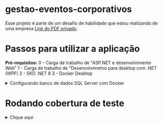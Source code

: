 # gestao-eventos-corporativos
Esse projeto é parte de um desafio de habilidade que estou realizando de uma empresa [Link do PDF privado]().


# Passos para utilizar a aplicação

**Pré-requisitos:**
0 - Carga de trabalho de "ASP.NET e desenvolvimento Web"
1 - Carga de trabalho de "Desenvolvimetno para desktop com .NET (WPF)
2 - SKD .NET 8
3 - Docker Desktop

<details>
<summary> Configurando banco de dados SQL Server com Docker </summary>
1. Baixar imagem do sql server:

docker pull mcr.microsoft.com/mssql/server:2022-latest

2. Rodar o container do sql server:

docker run -e "ACCEPT_EULA=Y" -e "SA_PASSWORD=Root@12345" -p 1433:1433 --name sqlserver2022 -d mcr.microsoft.com/mssql/server:2022-latest

3. Acessar o container do sql server se necessário:

docker exec -it sqlserver2022 /opt/mssql-tools/bin/sqlcmd -S localhost -U sa -P Root@12345

## Executando as Migrações Iniciais
Para aplicar as migrações do banco de dados:

# Navegue até a pasta do projeto API (ajuste o caminho se necessário)
cd ../GestaoEventosCorporativos.Api.Api

# Execute os comandos de migração (no Package Manager Console do Visual Studio ou similar)
dotnet ef migrations add InicialMigration --project ../GestaoEventosCorporativos.Api --startup-project ../GestaoEventosCorporativos.Api --output-dir ../GestaoEventosCorporativos.Api/03-Infrastructure/Migrations


dotnet ef database update --project ../GestaoEventosCorporativos.Api --startup-project ../GestaoEventosCorporativos.Api

# OBS.: Caso tenha algum problema execute o comando:
dotnet tool install --global dotnet-ef

</details>


# Rodando cobertura de teste
<details>
<summary> Clique aqui </summary>


# 1) Uma vez (setup)

1. No(s) projeto(s) de **teste**, instale o coletor do Coverlet:

```bash
dotnet add GestaoEventosCorporativos.Tests.csproj package coverlet.collector
```

2. Instale o **ReportGenerator** (ferramenta global pra gerar HTML):

```bash
dotnet tool install --global dotnet-reportgenerator-globaltool
```

3. (Opcional, mas recomendado) Crie um arquivo de configuração para cobertura: **`coverlet.runsettings`** na raiz do repositório:

```xml
<?xml version="1.0" encoding="utf-8" ?>
<RunSettings>
  <DataCollectionRunSettings>
    <DataCollectors>
      <DataCollector friendlyName="XPlat Code Coverage">
        <Configuration>
          <!-- Saída em Cobertura (compatível com vários serviços) -->
          <Format>cobertura</Format>

          <!-- Excluir atributos gerados -->
          <ExcludeByAttribute>CompilerGeneratedAttribute,GeneratedCodeAttribute</ExcludeByAttribute>

          <!-- Excluir assemblies/padrões (ajuste conforme seu naming) -->
          <Exclude>
            [xunit.*]*
            [*.Tests]*      <!-- não cobrir os próprios testes -->
          </Exclude>
        </Configuration>
      </DataCollector>
    </DataCollectors>
  </DataCollectionRunSettings>
</RunSettings>
```

# 2) Comando do dia a dia (rodar cobertura)

Na raiz da solução/projeto:

```bash
dotnet test --collect:"XPlat Code Coverage" --settings coverlet.runsettings
```

```bash
dotnet test --collect:"XPlat Code Coverage"
```

Isso vai gerar arquivos `coverage.cobertura.xml` dentro de `TestResults/**/`.

Agora gere o relatório HTML:

```bash
reportgenerator -reports:"**/coverage.cobertura.xml" -targetdir:"coveragereport" -reporttypes:Html
```

Abra o relatório no Windows:

```bash
start coveragereport\index.html
```
</details>


